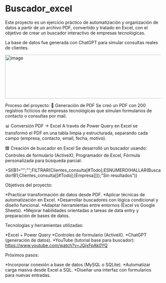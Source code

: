 # Buscador_excel

Este proyecto es un ejercicio práctico de automatización y organización de datos a partir de un archivo PDF, convertido y tratado en Excel, con el objetivo de crear un buscador interactivo de empresas tecnológicas.

La base de datos fue generada con ChatGPT para simular consultas reales de clientes.

<img width="688" height="141" alt="image" src="https://github.com/user-attachments/assets/4fdbe08d-bc82-4fb5-abb4-5368f36bdf6a" />

Proceso del proyecto:
📄 Generación de PDF
Se creó un PDF con 200 registros ficticios de empresas tecnológicas que simulan formularios de contacto o consultas por mail.

📊 Conversión PDF → Excel
A través de Power Query en Excel se transformó el PDF en una tabla limpia y estructurada, separando cada campo (empresa, contacto, email, fecha, motivo).

🟦 Creación de buscador en Excel
Se desarrolló un buscador usando: Controles de formulario (ActiveX), Programador de Excel, Fórmula personalizada para búsqueda parcial:

=SI(B1="";"";FILTRAR(Clientes_consulta[#Todo];ESNUMERO(HALLAR(Buscador!B1;Clientes_consulta[[#Todo];[Empresa]]));"Sin resultados"))

Objetivos del proyecto:

*Practicar transformación de datos desde PDF.
*Aplicar técnicas de automatización en Excel.
*Desarrollar buscadores con lógica condicional y diseño funcional.
*Adaptar herramientas entre entornos (Excel vs Google Sheets).
*Mejorar habilidades orientadas a tareas de data entry y preparación de bases de datos.

Tecnologías y herramientas utilizadas:

*Excel + Power Query
*Controles de formulario (ActiveX).
*ChatGPT (generación de datos).
*YouTube (tutorial base para buscador):
https://www.youtube.com/watch?v=JQjxFpAk0YQ

Próximos pasos:

*Incorporar conexión a base de datos (MySQL o SQLite).
*Automatizar carga masiva desde Excel a SQL.
*Diseñar una interfaz con formularios para nuevas entradas.
